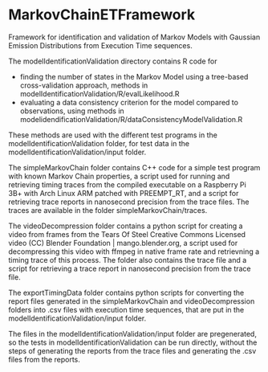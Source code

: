 # MarkovChainETFramework

Framework for identification and validation of Markov Models with Gaussian Emission Distributions from Execution Time sequences.

The modelIdentificationValidation directory contains R code for 
- finding the number of states in the Markov Model using a tree-based cross-validation approach, methods in modelIdentificationValidation/R/evalLikelihood.R
- evaluating a data consistency criterion for the model compared to observations, using methods in modelidendificationValidation/R/dataConsistencyModelValidation.R

These methods are used with the different test programs in the modelIdentificationValidation folder, for test data in the modelIdentificationValidation/input folder.

The simpleMarkovChain folder contains C++ code for a simple test program with known Markov Chain properties, a script used for running and retrieving timing traces from the compiled executable on a Raspberry Pi 3B+ with Arch Linux ARM patched with PREEMPT_RT, and a script for retrieving trace reports in nanosecond precision from the trace files. The traces are available in the folder simpleMarkovChain/traces.

The videoDecompression folder contains a python script for creating a video from frames from the Tears Of Steel Creative Commons Licensed video (CC) Blender Foundation | mango.blender.org, a script used for decompressing this video with ffmpeg in native frame rate and retrievning a timing trace of this process. The folder also contains the trace file and a script for retrieving a trace report in nanosecond precision from the trace file.

The exportTimingData folder contains python scripts for converting the report files generated in the simpleMarkovChain and videoDecompression folders into .csv files with execution time sequences, that are put in the modelIdentificationValidation/input folder.

The files in the modelIdentificationValidation/input folder are pregenerated, so the tests in modelIdentificationValidation can be run directly, without the steps of generating the reports from the trace files and generating the .csv files from the reports.

